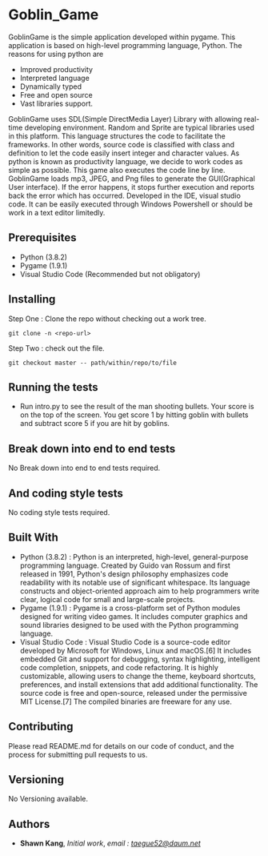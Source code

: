 # Goblin_Game

 GoblinGame is the simple application developed within pygame. This application is based on high-level programming language, Python. The reasons for using python are 
* Improved productivity
* Interpreted language
* Dynamically typed
* Free and open source
* Vast libraries support.

 GoblinGame uses SDL(Simple DirectMedia Layer) Library with allowing real-time developing environment. Random and Sprite are typical libraries used in this platform. This language structures the code to facilitate the frameworks. In other words, source code is classified with class and definition to let the code easily insert integer and character values. As python is known as productivity language, we decide to work codes as simple as possible. This game also executes the code line by line. GoblinGame loads mp3, JPEG, and Png files to generate the GUI(Graphical User interface). If the error happens, it stops further execution and reports back the error which has occurred. Developed in the IDE, visual studio code. It can be easily executed through Windows Powershell or should be work in a text editor limitedly.

## Prerequisites

* Python (3.8.2)
* Pygame (1.9.1)
* Visual Studio Code (Recommended but not obligatory)

## Installing

Step One : Clone the repo without checking out a work tree.
```
git clone -n <repo-url>
```
Step Two : check out the file.
```
git checkout master -- path/within/repo/to/file
```

## Running the tests

* Run intro.py to see the result of the man shooting bullets. Your score is on the top of the screen. You get score 1 by hitting goblin with bullets and subtract score 5 if you are hit by goblins.

## Break down into end to end tests

No Break down into end to end tests required.

## And coding style tests

No coding style tests required.

## Built With

* Python (3.8.2) : Python is an interpreted, high-level, general-purpose programming language. Created by Guido van Rossum and first released in 1991, Python's design philosophy emphasizes code readability with its notable use of significant whitespace. Its language constructs and object-oriented approach aim to help programmers write clear, logical code for small and large-scale projects.
* Pygame (1.9.1) : Pygame is a cross-platform set of Python modules designed for writing video games. It includes computer graphics and sound libraries designed to be used with the Python programming language.
* Visual Studio Code : Visual Studio Code is a source-code editor developed by Microsoft for Windows, Linux and macOS.[6] It includes embedded Git and support for debugging, syntax highlighting, intelligent code completion, snippets, and code refactoring. It is highly customizable, allowing users to change the theme, keyboard shortcuts, preferences, and install extensions that add additional functionality. The source code is free and open-source, released under the permissive MIT License.[7] The compiled binaries are freeware for any use.

## Contributing

Please read README.md for details on our code of conduct, and the process for submitting pull requests to us.

## Versioning

No Versioning available.

## Authors

* **Shawn Kang**,  *Initial work*,  *email : taegue52@daum.net*
